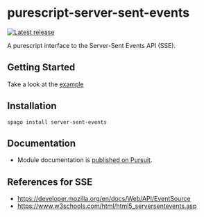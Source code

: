 # purescript-server-sent-events

[![Latest release](http://img.shields.io/github/release/MichaelXavier/purescript-server-sent-events.svg)](https://github.com/MichaelXavier/purescript-server-sent-events/releases)

A purescript interface to the Server-Sent Events API (SSE).


## Getting Started

Take a look at the [example](examples/)


## Installation

```
spago install server-sent-events
```


## Documentation

- Module documentation is [published on Pursuit](http://pursuit.purescript.org/packages/purescript-server-sent-events).


## References for SSE

- https://developer.mozilla.org/en/docs/Web/API/EventSource
- https://www.w3schools.com/html/html5_serversentevents.asp
